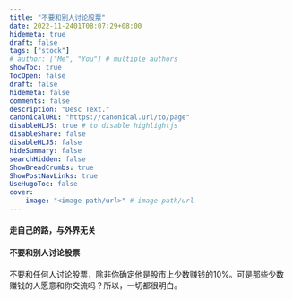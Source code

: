 ```yaml
---
title: "不要和别人讨论股票"
date: 2022-11-2401T08:07:29+08:00
hidemeta: true
draft: false
tags: ["stock"]
# author: ["Me", "You"] # multiple authors
showToc: true
TocOpen: false
draft: false
hidemeta: false
comments: false
description: "Desc Text."
canonicalURL: "https://canonical.url/to/page"
disableHLJS: true # to disable highlightjs
disableShare: false
disableHLJS: false
hideSummary: false
searchHidden: false
ShowBreadCrumbs: true
ShowPostNavLinks: true
UseHugoToc: false
cover:
    image: "<image path/url>" # image path/url
---
```


#### 走自己的路，与外界无关

#### 不要和别人讨论股票

不要和任何人讨论股票，除非你确定他是股市上少数赚钱的10%。可是那些少数赚钱的人愿意和你交流吗？所以，一切都很明白。
